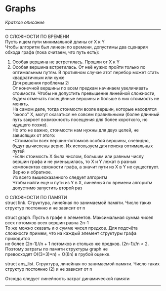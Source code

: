 # Graphs

*Краткое описание*
_______________________________________________________________________________________________________________________________________________________________

О СЛОЖНОСТИ ПО ВРЕМЕНИ<br />
Пусть ищем пути минимальной длины от X к Y<br />
Чтобы алгоритм был линеен по времени, допустимы два сценария обхода графа (пока считаем, что путь есть):<br />
1. Особая вершина не встретилась. Прошли от X к Y<br />
2. Особая вершина встретилась. От неё нужно пройти только по оптимальным путям. В противном случае этот перебор может стать квадратичным или хуже<br />
Для решения проблемы 2:<br />
От конечной вершины по всем предкам начинаем увеличивать стоимости. Чтобы не допустить превышение линейной сложности, будем отмечать посещённые вершины и больше в них стоимость не менять.<br />
На самом деле, тогда стоимости возле вершин, которые находятся "около" X, могут оказаться не совсем правильными (более длинный путь закроет возможность посещения для более короткого, но идущего позже).<br />
Но это не важно, стоимости нам нужны для двух целей, не зависящих от этого: <br />
-Стоимости всех вершин-потомков особой вершины, очевидно, будут вычислены верно. Их используем для поиска оптимальных путей<br />
-Если стоимость X была числом, большим или равным числу вершин графа и не уменьшилась, то X и Y лежат в разных компонентах связности графа, а значит пути из X в Y не существует. Верно и обратное. <br />
Из всего вышесказанного следует алгоритм <br />
Чтобы найти еще и пути из Y в X, линейный по времени алгоритм допустимо запустить второй раз<br />

О СЛОЖНОСТИ ПО ПАМЯТИ<br />
struct link. Структура, линейная по занимаемой памяти. Число таких структур постоянно и не зависит от n<br />

struct graph. Пусть в графе n элементов. Максимальная сумма чисел всех потомков всех вершин равна 2n-1<br />
То же можно сказать и о сумме чисел предков. Для подсчёта сложности примем, что на каждый элемент структуры графа приходится<br />
не более (2n-1)//n + 1 потомков и столько же предков. (2n-1)//n < 2. Поэтому затраты по памяти структуры graph не<br />
превосходят О((3+3)*n) = O(6n) в грубой оценке.<br />

struct ans_list. Структура, линейная по занимаемой памяти. Число таких структур постоянно (2) и не зависит от n<br />

Отсюда следует линейность затрат динамической памяти
_______________________________________________________________________________________________________________________________________________________________
